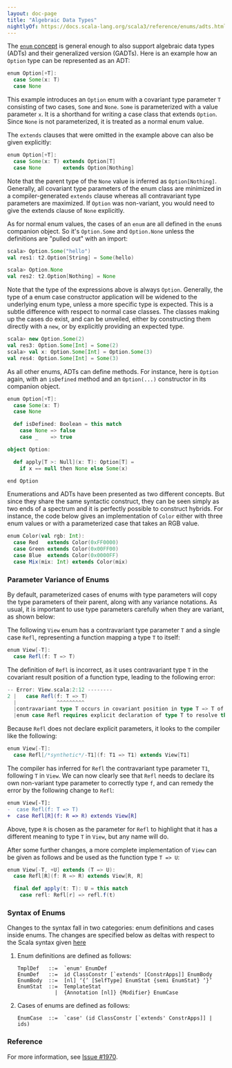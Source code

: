 ```yaml
---
layout: doc-page
title: "Algebraic Data Types"
nightlyOf: https://docs.scala-lang.org/scala3/reference/enums/adts.html
---
```


The [`enum` concept](./enums.md) is general enough to also support algebraic data
types (ADTs) and their generalized version (GADTs). Here is an example
how an `Option` type can be represented as an ADT:

```scala
enum Option[+T]:
  case Some(x: T)
  case None
```

This example introduces an `Option` enum with a covariant type
parameter `T` consisting of two cases, `Some` and `None`. `Some` is
parameterized with a value parameter `x`. It is a shorthand for writing a
case class that extends `Option`. Since `None` is not parameterized, it
is treated as a normal enum value.

The `extends` clauses that were omitted in the example above can also
be given explicitly:

```scala
enum Option[+T]:
  case Some(x: T) extends Option[T]
  case None       extends Option[Nothing]
```

Note that the parent type of the `None` value is inferred as
`Option[Nothing]`. Generally, all covariant type parameters of the enum
class are minimized in a compiler-generated `extends` clause whereas all
contravariant type parameters are maximized. If `Option` was non-variant,
you would need to give the extends clause of `None` explicitly.

As for normal enum values, the cases of an `enum` are all defined in
the `enum`s companion object. So it's `Option.Some` and `Option.None`
unless the definitions are "pulled out" with an import:

```scala
scala> Option.Some("hello")
val res1: t2.Option[String] = Some(hello)

scala> Option.None
val res2: t2.Option[Nothing] = None
```

Note that the type of the expressions above is always `Option`. Generally, the type of a enum case constructor application will be widened to the underlying enum type, unless a more specific type is expected. This is a subtle difference with respect to normal case classes. The classes making up the cases do exist, and can be unveiled, either by constructing them directly with a `new`, or by explicitly providing an expected type.

```scala
scala> new Option.Some(2)
val res3: Option.Some[Int] = Some(2)
scala> val x: Option.Some[Int] = Option.Some(3)
val res4: Option.Some[Int] = Some(3)
```

As all other enums, ADTs can define methods. For instance, here is `Option` again, with an
`isDefined` method and an `Option(...)` constructor in its companion object.

```scala
enum Option[+T]:
  case Some(x: T)
  case None

  def isDefined: Boolean = this match
    case None => false
    case _    => true

object Option:

  def apply[T >: Null](x: T): Option[T] =
    if x == null then None else Some(x)

end Option
```

Enumerations and ADTs have been presented as two different
concepts. But since they share the same syntactic construct, they can
be seen simply as two ends of a spectrum and it is perfectly possible
to construct hybrids. For instance, the code below gives an
implementation of `Color` either with three enum values or with a
parameterized case that takes an RGB value.

```scala
enum Color(val rgb: Int):
  case Red   extends Color(0xFF0000)
  case Green extends Color(0x00FF00)
  case Blue  extends Color(0x0000FF)
  case Mix(mix: Int) extends Color(mix)
```

### Parameter Variance of Enums

By default, parameterized cases of enums with type parameters will copy the type parameters of their parent, along
with any variance notations. As usual, it is important to use type parameters carefully when they are variant, as shown
below:

The following `View` enum has a contravariant type parameter `T` and a single case `Refl`, representing a function
mapping a type `T` to itself:

```scala
enum View[-T]:
  case Refl(f: T => T)
```

The definition of `Refl` is incorrect, as it uses contravariant type `T` in the covariant result position of a
function type, leading to the following error:

```scala
-- Error: View.scala:2:12 --------
2 |   case Refl(f: T => T)
  |             ^^^^^^^^^
  |contravariant type T occurs in covariant position in type T => T of value f
  |enum case Refl requires explicit declaration of type T to resolve this issue.
```

Because `Refl` does not declare explicit parameters, it looks to the compiler like the following:

```scala
enum View[-T]:
  case Refl[/*synthetic*/-T1](f: T1 => T1) extends View[T1]
```

The compiler has inferred for `Refl` the contravariant type parameter `T1`, following `T` in `View`.
We can now clearly see that `Refl` needs to declare its own non-variant type parameter to correctly type `f`,
and can remedy the error by the following change to `Refl`:

```diff
enum View[-T]:
-  case Refl(f: T => T)
+  case Refl[R](f: R => R) extends View[R]
```

Above, type `R` is chosen as the parameter for `Refl` to highlight that it has a different meaning to
type `T` in `View`, but any name will do.

After some further changes, a more complete implementation of `View` can be given as follows and be used
as the function type `T => U`:

```scala
enum View[-T, +U] extends (T => U):
  case Refl[R](f: R => R) extends View[R, R]

  final def apply(t: T): U = this match
    case refl: Refl[r] => refl.f(t)
```

### Syntax of Enums

Changes to the syntax fall in two categories: enum definitions and cases inside enums.
The changes are specified below as deltas with respect to the Scala syntax given [here](../syntax.md)

 1. Enum definitions are defined as follows:

    ```
    TmplDef   ::=  `enum' EnumDef
    EnumDef   ::=  id ClassConstr [`extends' [ConstrApps]] EnumBody
    EnumBody  ::=  [nl] ‘{’ [SelfType] EnumStat {semi EnumStat} ‘}’
    EnumStat  ::=  TemplateStat
                |  {Annotation [nl]} {Modifier} EnumCase
    ```

 2. Cases of enums are defined as follows:

    ```
    EnumCase  ::=  `case' (id ClassConstr [`extends' ConstrApps]] | ids)
    ```

### Reference

For more information, see [Issue #1970](https://github.com/lampepfl/dotty/issues/1970).

